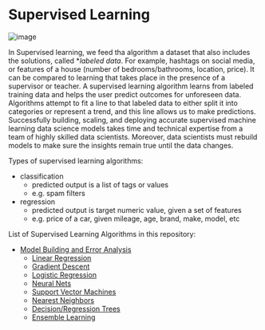 # Supervised Learning

![image](https://user-images.githubusercontent.com/89811204/132995268-50b93ca8-e955-4766-b174-fb58c54feb9a.png)

In Supervised learning, we feed tha algorithm a dataset that also includes the solutions, called **labeled data*. For example, hashtags on social media, or features of a house (number of bedrooms/bathrooms, location, price). It can be compared to learning that takes place in the presence of a supervisor or teacher.
A supervised learning algorithm learns from labeled training data and helps the user predict outcomes for unforeseen data. Algorithms attempt to fit a line to that labeled data to either split it into categories or represent a trend, and this line allows us to make predictions. Successfully building, scaling, and deploying accurate supervised machine learning data science models takes time and technical expertise from a team of highly skilled data scientists. Moreover, data scientists must rebuild models to make sure the insights remain true until the data changes. 

Types of supervised learning algorithms:
- classification
  - predicted output is a list of tags or values
  - e.g. spam filters
- regression
  - predicted output is target numeric value, given a set of features
  - e.g. price of a car, given mileage, age, brand, make, model, etc

List of Supervised Learning Algorithms in this repository:
- [Model Building and Error Analysis](https://github.com/Madison-Bunting/INDE-577/tree/main/supervised%20learning/model%20building%20and%20error%20analysis)
  - [Linear Regression](https://github.com/Madison-Bunting/INDE-577/tree/main/supervised%20learning/2-%20nearest%20neighbors)
  - [Gradient Descent](https://github.com/Madison-Bunting/INDE-577/tree/main/supervised%20learning/gradient%20descent)
  - [Logistic Regression](https://github.com/Madison-Bunting/INDE-577/tree/main/supervised%20learning/logistic%20regression)
  - [Neural Nets](https://github.com/Madison-Bunting/INDE-577/tree/main/supervised%20learning/neural%20nets)
  - [Support Vector Machines](https://github.com/Madison-Bunting/INDE-577/tree/main/supervised%20learning/support%20vector%20machines)
  - [Nearest Neighbors](https://github.com/Madison-Bunting/INDE-577/tree/main/supervised%20learning/nearest%20neighbors)
  - [Decision/Regression Trees](https://github.com/Madison-Bunting/INDE-577/tree/main/supervised%20learning/decision-regression%20trees)
  - [Ensemble Learning](https://github.com/Madison-Bunting/INDE-577/tree/main/supervised%20learning/ensemble%20learning)

